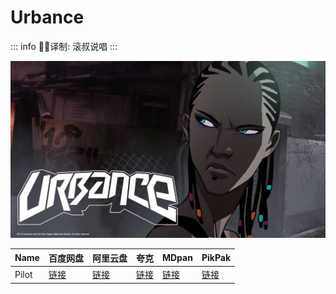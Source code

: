 # Urbance

::: info
✍🏻译制: 滚叔说唱
:::

![maxresdefault (6).jpg](maxresdefault_(6).jpg)

| Name | 百度网盘 | 阿里云盘 | 夸克 | MDpan | PikPak |
| --- | --- | --- | --- | --- | --- |
| Pilot |[链接](https://pan.baidu.com/s/1P4qJgqmZezWv5QtLrsZcEg?pwd=ggev) |[链接](https://www.aliyundrive.com/s/Gy8fv1Tng2c) |[链接](https://pan.quark.cn/s/bcef7fccc73a) |[链接](https://pan.mdsub.top/Urbance) |[链接](https://mypikpak.com/s/VNmWZgmtgPJzgm6qRF58IHn8o1) |